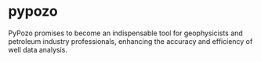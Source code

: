 # pypozo
PyPozo promises to become an indispensable tool for geophysicists and petroleum industry professionals, enhancing the accuracy and efficiency of well data analysis.
